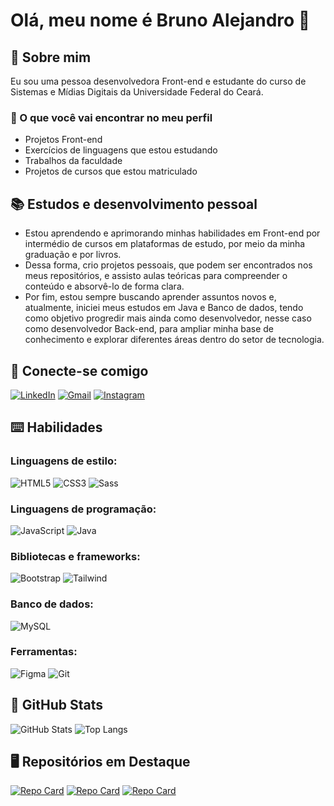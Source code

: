 <h1>Olá, meu nome é Bruno Alejandro 👋</h1>

## 🚀 Sobre mim
Eu sou uma pessoa desenvolvedora Front-end e estudante do curso de Sistemas e Mídias Digitais da Universidade Federal do Ceará. <br>
### 🔎 O que você vai encontrar no meu perfil
- Projetos Front-end
- Exercícios de linguagens que estou estudando
- Trabalhos da faculdade
- Projetos de cursos que estou matriculado

## 📚 Estudos e desenvolvimento pessoal
- Estou aprendendo e aprimorando minhas habilidades em Front-end por intermédio de cursos em plataformas de estudo, por meio da minha graduação e por livros.<br>
- Dessa forma, crio projetos pessoais, que podem ser encontrados nos meus repositórios, e assisto aulas teóricas para compreender o conteúdo e absorvê-lo de forma clara.
- Por fim, estou sempre buscando aprender assuntos novos e, atualmente, iniciei meus estudos em Java e Banco de dados, tendo como objetivo progredir mais ainda como desenvolvedor, nesse caso como desenvolvedor Back-end, para ampliar minha base de conhecimento e explorar
diferentes áreas dentro do setor de tecnologia.
  
## 🔗 Conecte-se comigo
[![LinkedIn](https://img.shields.io/badge/LinkedIn-0077B5?style=for-the-badge&logo=linkedin&logoColor=white)](https://www.linkedin.com/in/brunoalejandrodev/) 
[![Gmail](https://img.shields.io/badge/Gmail-333333?style=for-the-badge&logo=gmail&logoColor=red)](mailto:brunoalejandro367@gmail.com) 
[![Instagram](https://img.shields.io/badge/-Instagram-%23E4405F?style=for-the-badge&logo=instagram&logoColor=white)](https://www.instagram.com/brunoalejandroo_/)

## ⌨️ Habilidades
### Linguagens de estilo:
![HTML5](https://img.shields.io/badge/HTML5-E34F26?style=for-the-badge&logo=html5&logoColor=white)
![CSS3](https://img.shields.io/badge/CSS3-1572B6?style=for-the-badge&logo=css3&logoColor=white) 
![Sass](https://img.shields.io/badge/Sass-000?style=for-the-badge&logo=sass)

### Linguagens de programação:
![JavaScript](https://img.shields.io/badge/JavaScript-F7DF1E?style=for-the-badge&logo=javascript&logoColor=black)
![Java](https://img.shields.io/badge/java-%23ED8B00.svg?style=for-the-badge&logo=openjdk&logoColor=white)

### Bibliotecas e frameworks:
![Bootstrap](https://img.shields.io/badge/-boostrap-0D1117?style=for-the-badge&logo=bootstrap&labelColor=0D1117)
![Tailwind](https://img.shields.io/badge/tailwindcss-%2338B2AC.svg?style=for-the-badge&logo=tailwind-css&logoColor=white)

### Banco de dados:
![MySQL](https://img.shields.io/badge/MySQL-00000F?style=for-the-badge&logo=mysql&logoColor=white)

### Ferramentas:
![Figma](https://img.shields.io/badge/Figma-696969?style=for-the-badge&logo=figma&logoColor=figma)
![Git](https://img.shields.io/badge/GIT-E44C30?style=for-the-badge&logo=git&logoColor=white)

## 🏅 GitHub Stats
![GitHub Stats](https://github-readme-stats.vercel.app/api?username=BrunoAlejandroDev&theme=transparent&bg_color=4041EA&border_color=000&show_icons=true&icon_color=30A3DC&title_color=FFF&text_color=FFF)
![Top Langs](https://github-readme-stats-git-masterrstaa-rickstaa.vercel.app/api/top-langs/?username=BrunoAlejandroDev&bg_color=4041EA&border_color=000&title_color=FFF&text_color=FFF)

## 🖥️ Repositórios em Destaque
[![Repo Card](https://github-readme-stats.vercel.app/api/pin/?username=BrunoAlejandroDev&repo=cardapio-online&bg_color=A738E0&border_color=000&show_icons=true&icon_color=FFF&title_color=FFF&text_color=FFF)](https://github.com/BrunoAlejandroDev/cardapio-online.git)
[![Repo Card](https://github-readme-stats.vercel.app/api/pin/?username=BrunoAlejandroDev&repo=landing-page-barbearia&bg_color=A738E0&border_color=000&show_icons=true&icon_color=FFF&title_color=FFF&text_color=FFF)](https://github.com/BrunoAlejandroDev/landing-page-barbearia.git)
[![Repo Card](https://github-readme-stats.vercel.app/api/pin/?username=BrunoAlejandroDev&repo=nlw-expert-front-end-quiz&bg_color=A738E0&border_color=000&show_icons=true&icon_color=FFF&title_color=FFF&text_color=FFF)](https://github.com/BrunoAlejandroDev/nlw-expert-front-end-quiz.git)
